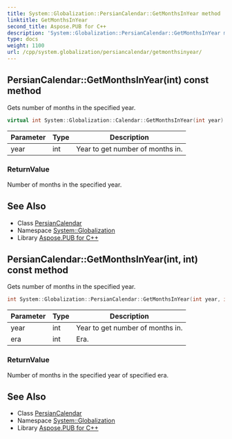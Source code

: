 ```yaml
---
title: System::Globalization::PersianCalendar::GetMonthsInYear method
linktitle: GetMonthsInYear
second_title: Aspose.PUB for C++
description: 'System::Globalization::PersianCalendar::GetMonthsInYear method. Gets number of months in the specified year in C++.'
type: docs
weight: 1100
url: /cpp/system.globalization/persiancalendar/getmonthsinyear/
---
```

## PersianCalendar::GetMonthsInYear(int) const method


Gets number of months in the specified year.

```cpp
virtual int System::Globalization::Calendar::GetMonthsInYear(int year) const
```


| Parameter | Type | Description |
| --- | --- | --- |
| year | int | Year to get number of months in. |

### ReturnValue

Number of months in the specified year.

## See Also

* Class [PersianCalendar](../)
* Namespace [System::Globalization](../../)
* Library [Aspose.PUB for C++](../../../)
## PersianCalendar::GetMonthsInYear(int, int) const method


Gets number of months in the specified year.

```cpp
int System::Globalization::PersianCalendar::GetMonthsInYear(int year, int era) const override
```


| Parameter | Type | Description |
| --- | --- | --- |
| year | int | Year to get number of months in. |
| era | int | Era. |

### ReturnValue

Number of months in the specified year of specified era.

## See Also

* Class [PersianCalendar](../)
* Namespace [System::Globalization](../../)
* Library [Aspose.PUB for C++](../../../)
